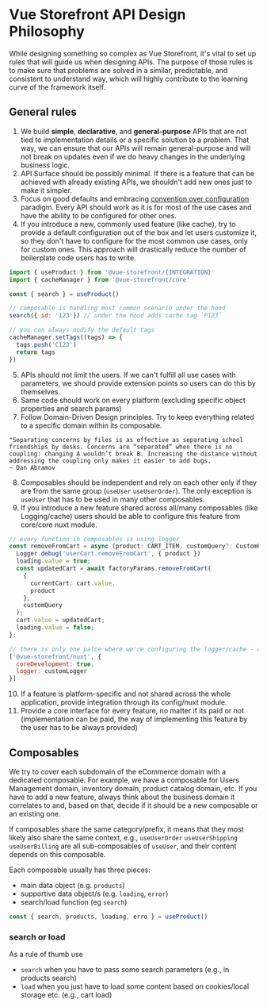 # Vue Storefront API Design Philosophy

While designing something so complex as Vue Storefront, it's vital to set up rules that will guide us when designing APIs. The purpose of those rules is to make sure that problems are solved in a similar, predictable, and consistent to understand way, which will highly contribute to the learning curve of the framework itself.


## General rules


1. We build **simple**, **declarative**, and **general-purpose** APIs that are not tied to implementation details or a specific solution to a problem. That way, we can ensure that our APIs will remain general-purpose and will not break on updates even if we do heavy changes in the underlying business logic.
2. API Surface should be possibly minimal. If there is a feature that can be achieved with already existing APIs, we shouldn't add new ones just to make it simpler.
3. Focus on good defaults and embracing [convention over configuration](https://en.wikipedia.org/wiki/Convention_over_configuration) paradigm. Every API should work as it is for most of the use cases and have the ability to be configured for other ones.
4. If you introduce a new, commonly used feature (like cache), try to provide a default configuration out of the box and let users customize it, so they don't have to configure for the most common use cases, only for custom ones. This approach will drastically reduce the number of boilerplate code users has to write.
```js
import { useProduct } from '@vue-storefront/{INTEGRATION}'
import { cacheManager } from '@vue-storefront/core'

const { search } = useProduct()

// composable is handling most common scenario under the hood
search({ id: '123'}) // under the hood adds cache tag `P123`

// you can always modify the default tags
cacheManager.setTags((tags) => {
  tags.push('C123')
  return tags
})
```
5. APIs should not limit the users. If we can't fulfill all use cases with parameters, we should provide extension points so users can do this by themselves.
6. Same code should work on every platform (excluding specific object properties and search params)
7. Follow Domain-Driven Design principles. Try to keep everything related to a specific domain within its composable.
```
"Separating concerns by files is as effective as separating school friendships by desks. Concerns are “separated” when there is no coupling: changing A wouldn’t break B. Increasing the distance without addressing the coupling only makes it easier to add bugs.
~ Dan Abramov
```
8. Composables should be independent and rely on each other only if they are from the same group (`useUser` `useUserOrder`). The only exception is `useUser` that has to be used in many other composables.
9. If you introduce a new feature shared across all/many composables (like Logging/cache) users should be able to configure this feature from core/core nuxt module.
```ts
// every function in composables is using logger
const removeFromCart = async (product: CART_ITEM, customQuery?: CustomQuery) => {
  Logger.debug('userCart.removeFromCart', { product })
  loading.value = true;
  const updatedCart = await factoryParams.removeFromCart(
    {
      currentCart: cart.value,
      product
    },
    customQuery
  );
  cart.value = updatedCart;
  loading.value = false;
};
```
```js
// there is only one palce where we're configuring the logger/cache - core
['@vue-storefront/nuxt', {
  coreDevelopment: true,
  logger: customLogger
}]
```
10. If a feature is platform-specific and not shared across the whole application, provide integration through its config/nuxt module.
11. Provide a core interface for every feature, no matter if its paid or not (implementation can be paid, the way of implementing this feature by the user has to be always provided)

## Composables

We try to cover each subdomain of the eCommerce domain with a dedicated composable. For example, we have a composable for Users Management domain, inventory domain, product catalog domain, etc. If you have to add a new feature, always think about the business domain it correlates to and, based on that, decide if it should be a new composable or an existing one.

If composables share the same category/prefix, it means that they most likely also share the same context, e.g., `useUserOrder` `useUserShipping` `useUserBilling` are all sub-composables of `useUser`, and their content depends on this composable.

Each composable usually has three pieces:
- main data object (e.g. `products`)
- supportive data object/s (e.g. `loading`, `error`)
- search/load function (eg `search`)

```js
const { search, products, loading, erro } = useProduct()
```

### search or load
As a rule of thumb use
- `search` when you have to pass some search parameters (e.g., in products search)
- `load` when you just have to load some content based on cookies/local storage etc. (e.g., cart load)